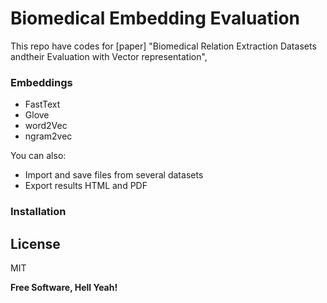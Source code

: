 # Biomedical Embedding Evaluation
This repo have codes for [paper] "Biomedical Relation Extraction Datasets andtheir Evaluation with Vector representation",
### Embeddings
  - FastText
  - Glove
  - word2Vec
  - ngram2vec

You can also:
  - Import and save files from several datasets
  - Export results HTML and PDF

### Installation

License
----

MIT

**Free Software, Hell Yeah!**
